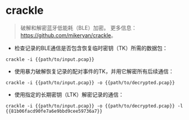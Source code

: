 # crackle

> 破解和解密蓝牙低能耗（BLE）加密。
> 更多信息：<https://github.com/mikeryan/crackle>。

- 检查记录的BLE通信是否包含恢复临时密钥（TK）所需的数据包：

`crackle -i {{path/to/input.pcap}}`

- 使用暴力破解恢复记录的配对事件的TK，并用它解密所有后续通信：

`crackle -i {{path/to/input.pcap}} -o {{path/to/decrypted.pcap}}`

- 使用指定的长期密钥（LTK）解密记录的通信：

`crackle -i {{path/to/input.pcap}} -o {{path/to/decrypted.pcap}} -l {{81b06facd90fe7a6e9bbd9cee59736a7}}`